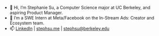 - 👋 Hi, I’m Stephanie Su, a Computer Science major at UC Berkeley, and aspiring Product Manager.
- 💼 I’m a SWE Intern at Meta/Facebook on the In-Stream Ads: Creator and Ecosystem team.
- 📫 [LinkedIn](https://www.linkedin.com/in/steph-su/) | [stephsu.me](http://stephsu.me) | [stephsu@berkeley.edu](mailto:stephsu@berkeley.edu)

<!---
stephaniefenhua/stephaniefenhua is a ✨ special ✨ repository because its `README.md` (this file) appears on your GitHub profile.
You can click the Preview link to take a look at your changes.
--->
